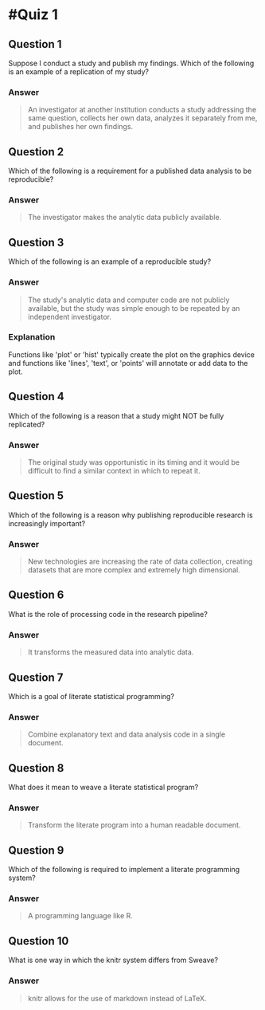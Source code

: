 #Quiz 1
======


Question 1
----------
Suppose I conduct a study and publish my findings. Which of the following is an example of a replication of my study?

### Answer
>An investigator at another institution conducts a study addressing the same question, collects her own data, analyzes it separately from me, and publishes her own findings.


Question 2
----------
Which of the following is a requirement for a published data analysis to be reproducible?

### Answer
>The investigator makes the analytic data publicly available.


Question 3
----------
Which of the following is an example of a reproducible study?

### Answer
>The study's analytic data and computer code are not publicly available, but the study was simple enough to be repeated by an independent investigator.

### Explanation
Functions like 'plot' or 'hist' typically create the plot on the graphics device and functions like 'lines', 'text', or 'points' will annotate or add data to the plot.


Question 4
----------
Which of the following is a reason that a study might NOT be fully replicated?

### Answer
>The original study was opportunistic in its timing and it would be difficult to find a similar context in which to repeat it.


Question 5
----------
Which of the following is a reason why publishing reproducible research is increasingly important?

### Answer
>New technologies are increasing the rate of data collection, creating datasets that are more complex and extremely high dimensional.


Question 6
----------
What is the role of processing code in the research pipeline?

### Answer
>It transforms the measured data into analytic data.


Question 7
----------
Which is a goal of literate statistical programming?

### Answer
>Combine explanatory text and data analysis code in a single document.


Question 8
----------
What does it mean to weave a literate statistical program?

### Answer
>Transform the literate program into a human readable document.


Question 9
----------
Which of the following is required to implement a literate programming system?

### Answer
>A programming language like R.


Question 10
-----------
What is one way in which the knitr system differs from Sweave?

### Answer
>knitr allows for the use of markdown instead of LaTeX.